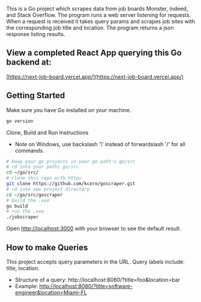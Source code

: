 This is a Go project which scrapes data from job boards Monster, Indeed, and Stack Overflow.
The program runs a web server listening for requests. When a request is received it takes query params and scrapes job sites
with the corresponding job title and location. The program returns a json response listing results.

## View a completed React App querying this Go backend at:
[https://next-job-board.vercel.app/](https://next-job-board.vercel.app/)

## Getting Started

Make sure you have Go installed on your machine.
```bash
go version
```

Clone, Build and Run Instructions
- Note on Windows, use backslash '\\' instead of forwardslash '/' for all commands.

```bash
# keep your go projects in your go path's go/src
# cd into your paths go/src
cd ~/go/src/
# clone this repo with https
git clone https://github.com/kcoro/goscraper.git
# cd into new project directory
cd ~/go/src/goscraper
# build the .exe
go build
# run the .exe
./jobscraper
```

Open [http://localhost:3000](http://localhost:8080) with your browser to see the default result.

## How to make Queries
This project accepts query parameters in the URL.
Query labels include: title, location.

 - Structure of a query: http://localhost:8080/?title=foo&location=bar
 - Example: [http://localhost:8080/?title=software-engineer&location=Miami-FL](http://localhost:8080/?title=software-engineer&location=Miami-FL)
